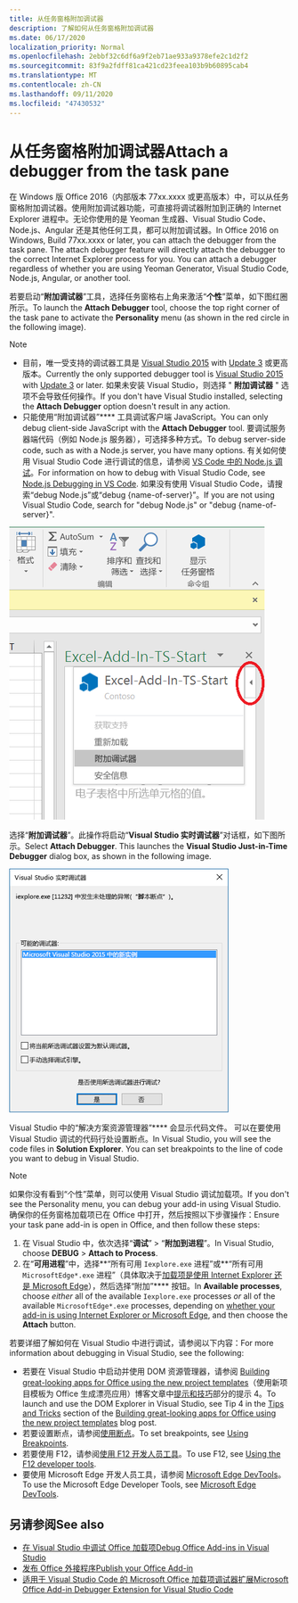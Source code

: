 ```yaml
---
title: 从任务窗格附加调试器
description: 了解如何从任务窗格附加调试器
ms.date: 06/17/2020
localization_priority: Normal
ms.openlocfilehash: 2ebbf32c6df6a9f2eb71ae933a9378efe2c1d2f2
ms.sourcegitcommit: 83f9a2fdff81ca421cd23feea103b9b60895cab4
ms.translationtype: MT
ms.contentlocale: zh-CN
ms.lasthandoff: 09/11/2020
ms.locfileid: "47430532"
---
```

# <a name="attach-a-debugger-from-the-task-pane"></a><span data-ttu-id="2ef29-103">从任务窗格附加调试器</span><span class="sxs-lookup"><span data-stu-id="2ef29-103">Attach a debugger from the task pane</span></span>

<span data-ttu-id="2ef29-p101">在 Windows 版 Office 2016（内部版本 77xx.xxxx 或更高版本）中，可以从任务窗格附加调试器。使用附加调试器功能，可直接将调试器附加到正确的 Internet Explorer 进程中。无论你使用的是 Yeoman 生成器、Visual Studio Code、Node.js、Angular 还是其他任何工具，都可以附加调试器。</span><span class="sxs-lookup"><span data-stu-id="2ef29-p101">In Office 2016 on Windows, Build 77xx.xxxx or later, you can attach the debugger from the task pane. The attach debugger feature will directly attach the debugger to the correct Internet Explorer process for you. You can attach a debugger regardless of whether you are using Yeoman Generator, Visual Studio Code, Node.js, Angular, or another tool.</span></span>

<span data-ttu-id="2ef29-107">若要启动“**附加调试器**”工具，选择任务窗格右上角来激活“**个性**”菜单，如下图红圈所示。</span><span class="sxs-lookup"><span data-stu-id="2ef29-107">To launch the **Attach Debugger** tool, choose the top right corner of the task pane to activate the **Personality** menu (as shown in the red circle in the following image).</span></span>

> [!NOTE]
> - <span data-ttu-id="2ef29-108">目前，唯一受支持的调试器工具是 [Visual Studio 2015](https://www.visualstudio.com/downloads/) with [Update 3](https://msdn.microsoft.com/library/mt752379.aspx) 或更高版本。</span><span class="sxs-lookup"><span data-stu-id="2ef29-108">Currently the only supported debugger tool is [Visual Studio 2015](https://www.visualstudio.com/downloads/) with [Update 3](https://msdn.microsoft.com/library/mt752379.aspx) or later.</span></span> <span data-ttu-id="2ef29-109">如果未安装 Visual Studio，则选择 " **附加调试器** " 选项不会导致任何操作。</span><span class="sxs-lookup"><span data-stu-id="2ef29-109">If you don't have Visual Studio installed, selecting the **Attach Debugger** option doesn't result in any action.</span></span>
> - <span data-ttu-id="2ef29-110">只能使用“附加调试器”\*\*\*\* 工具调试客户端 JavaScript。</span><span class="sxs-lookup"><span data-stu-id="2ef29-110">You can only debug client-side JavaScript with the **Attach Debugger** tool.</span></span> <span data-ttu-id="2ef29-111">要调试服务器端代码（例如 Node.js 服务器），可选择多种方式。</span><span class="sxs-lookup"><span data-stu-id="2ef29-111">To debug server-side code, such as with a Node.js server, you have many options.</span></span> <span data-ttu-id="2ef29-112">有关如何使用 Visual Studio Code 进行调试的信息，请参阅 [VS Code 中的 Node.js 调试](https://code.visualstudio.com/docs/nodejs/nodejs-debugging)。</span><span class="sxs-lookup"><span data-stu-id="2ef29-112">For information on how to debug with Visual Studio Code, see [Node.js Debugging in VS Code](https://code.visualstudio.com/docs/nodejs/nodejs-debugging).</span></span> <span data-ttu-id="2ef29-113">如果没有使用 Visual Studio Code，请搜索“debug Node.js”或“debug {name-of-server}”。</span><span class="sxs-lookup"><span data-stu-id="2ef29-113">If you are not using Visual Studio Code, search for "debug Node.js" or "debug {name-of-server}".</span></span>

![“附加调试器”菜单屏幕截图](../images/attach-debugger.png)

<span data-ttu-id="2ef29-p104">选择“**附加调试器**”。此操作将启动“**Visual Studio 实时调试器**”对话框，如下图所示。</span><span class="sxs-lookup"><span data-stu-id="2ef29-p104">Select **Attach Debugger**. This launches the **Visual Studio Just-in-Time Debugger** dialog box, as shown in the following image.</span></span> 

![“Visual Studio JIT 调试器”对话框屏幕截图](../images/visual-studio-debugger.png)

<span data-ttu-id="2ef29-p105">Visual Studio 中的“解决方案资源管理器”\*\*\*\* 会显示代码文件。   可以在要使用 Visual Studio 调试的代码行处设置断点。</span><span class="sxs-lookup"><span data-stu-id="2ef29-p105">In Visual Studio, you will see the code files in **Solution Explorer**.   You can set breakpoints to the line of code you want to debug in Visual Studio.</span></span>

> [!NOTE]
> <span data-ttu-id="2ef29-120">如果你没有看到“个性”菜单，则可以使用 Visual Studio 调试加载项。</span><span class="sxs-lookup"><span data-stu-id="2ef29-120">If you don't see the Personality menu, you can debug your add-in using Visual Studio.</span></span> <span data-ttu-id="2ef29-121">确保你的任务窗格加载项已在 Office 中打开，然后按照以下步骤操作：</span><span class="sxs-lookup"><span data-stu-id="2ef29-121">Ensure your task pane add-in is open in Office, and then follow these steps:</span></span>
>
> 1. <span data-ttu-id="2ef29-122">在 Visual Studio 中，依次选择“**调试**” > “**附加到进程**”。</span><span class="sxs-lookup"><span data-stu-id="2ef29-122">In Visual Studio, choose **DEBUG** > **Attach to Process**.</span></span>
> 2. <span data-ttu-id="2ef29-123">在“**可用进程**”中，选择**“所有可用 `Iexplore.exe` 进程”或**“所有可用 `MicrosoftEdge*.exe` 进程”（具体取决于[加载项是使用 Internet Explorer 还是 Microsoft Edge](../concepts/browsers-used-by-office-web-add-ins.md)），然后选择“附加”\*\*\*\* 按钮。</span><span class="sxs-lookup"><span data-stu-id="2ef29-123">In **Available processes**, choose *either* all of the available `Iexplore.exe` processes *or* all of the available `MicrosoftEdge*.exe` processes, depending on [whether your add-in is using Internet Explorer or Microsoft Edge](../concepts/browsers-used-by-office-web-add-ins.md), and then choose the **Attach** button.</span></span>

<span data-ttu-id="2ef29-124">若要详细了解如何在 Visual Studio 中进行调试，请参阅以下内容：</span><span class="sxs-lookup"><span data-stu-id="2ef29-124">For more information about debugging in Visual Studio, see the following:</span></span>

- <span data-ttu-id="2ef29-125">若要在 Visual Studio 中启动并使用 DOM 资源管理器，请参阅 [Building great-looking apps for Office using the new project templates](https://blogs.msdn.microsoft.com/officeapps/2013/04/16/building-great-looking-apps-for-office-using-the-new-project-templates)（使用新项目模板为 Office 生成漂亮应用）博客文章中[提示和技巧](https://blogs.msdn.microsoft.com/officeapps/2013/04/16/building-great-looking-apps-for-office-using-the-new-project-templates/#tips_tricks)部分的提示 4。</span><span class="sxs-lookup"><span data-stu-id="2ef29-125">To launch and use the DOM Explorer in Visual Studio, see Tip 4 in the [Tips and Tricks](https://blogs.msdn.microsoft.com/officeapps/2013/04/16/building-great-looking-apps-for-office-using-the-new-project-templates/#tips_tricks) section of the [Building great-looking apps for Office using the new project templates](https://blogs.msdn.microsoft.com/officeapps/2013/04/16/building-great-looking-apps-for-office-using-the-new-project-templates) blog post.</span></span>
- <span data-ttu-id="2ef29-126">若要设置断点，请参阅[使用断点](/visualstudio/debugger/using-breakpoints?view=vs-2015&preserve-view=true)。</span><span class="sxs-lookup"><span data-stu-id="2ef29-126">To set breakpoints, see [Using Breakpoints](/visualstudio/debugger/using-breakpoints?view=vs-2015&preserve-view=true).</span></span>
- <span data-ttu-id="2ef29-127">若要使用 F12，请参阅[使用 F12 开发人员工具](/previous-versions/windows/internet-explorer/ie-developer/samples/bg182326(v=vs.85))。</span><span class="sxs-lookup"><span data-stu-id="2ef29-127">To use F12, see [Using the F12 developer tools](/previous-versions/windows/internet-explorer/ie-developer/samples/bg182326(v=vs.85)).</span></span>
- <span data-ttu-id="2ef29-128">要使用 Microsoft Edge 开发人员工具，请参阅 [Microsoft Edge DevTools](https://www.microsoft.com/p/microsoft-edge-devtools-preview/9mzbfrmz0mnj?activetab=pivot%3Aoverviewtab)。</span><span class="sxs-lookup"><span data-stu-id="2ef29-128">To use the Microsoft Edge Developer Tools, see [Microsoft Edge DevTools](https://www.microsoft.com/p/microsoft-edge-devtools-preview/9mzbfrmz0mnj?activetab=pivot%3Aoverviewtab).</span></span>

## <a name="see-also"></a><span data-ttu-id="2ef29-129">另请参阅</span><span class="sxs-lookup"><span data-stu-id="2ef29-129">See also</span></span>

- [<span data-ttu-id="2ef29-130">在 Visual Studio 中调试 Office 加载项</span><span class="sxs-lookup"><span data-stu-id="2ef29-130">Debug Office Add-ins in Visual Studio</span></span>](../develop/debug-office-add-ins-in-visual-studio.md)
- [<span data-ttu-id="2ef29-131">发布 Office 外接程序</span><span class="sxs-lookup"><span data-stu-id="2ef29-131">Publish your Office Add-in</span></span>](../publish/publish.md)
- [<span data-ttu-id="2ef29-132">适用于 Visual Studio Code 的 Microsoft Office 加载项调试器扩展</span><span class="sxs-lookup"><span data-stu-id="2ef29-132">Microsoft Office Add-in Debugger Extension for Visual Studio Code</span></span>](debug-with-vs-extension.md)